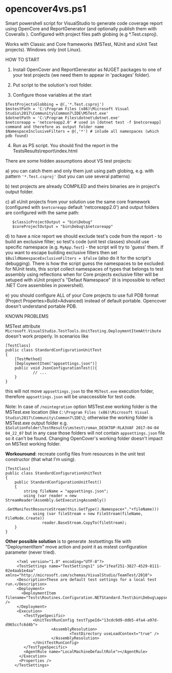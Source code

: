 # opencover4vs.ps1
Smart powershell script for VisualStudio to generate code coverage report using OpenCore and ReportGenerator (and optionally publish them with Coveralls ). Configured with project files path globing (e.g *.Test.csproj). 

Works with Classic and Core frameworks (MSTest, NUnit and xUnit Test projects). Windows only (not Linux).

HOW TO START
1. Install OpenCover and ReportGenerator as NUGET packages to one of your test projects (we need them to appear in 'packages' folder).

2. Put script to the solution's root folder.

3. Configure those variables at the start
```
$TestProjectsGlobbing = @(,'*.Test.csproj')
$mstestPath = 'C:\Program Files (x86)\Microsoft Visual Studio\2017\Community\Common7\IDE\MSTest.exe' 
$dotnetPath = 'C:\Program Files\dotnet\dotnet.exe'
$netcoreapp = 'netcoreapp2.0' # used in [dotnet test -f $netcoreapp] command and therefore as output folder name
$NamespaceInclusiveFilters = @(,'*') # inlude all namespaces (which pdb found)
```

4. Run as PS script. You should find the report in the TestsResults\report\index.html 

There are some hidden assumptions about VS test projects:

   a) you can catch them and only them just using path globing, e.g. with pattern `'*.Test.csproj'` (but you can use several patterns)
   
   b) test projects are already COMPILED and theirs binaries are in project's output folder. 
   
   c) all xUnit projects from your solution use the same core framework (configured with `$netcoreapp` default 'netcoreapp2.0') and output folders are configured with the same path:
      
```   
   $classicProjectOutput = "bin\Debug"
   $coreProjectOutput = "bin\Debug\$netcoreapp"
```
   d) to have a nice report we should exclude test's code from the report - to build an exclusive filter; so test's code (unit test classes) should use specific namespace (e.g. `MyApp.Test`) - the script will try to 'guess' them. If you want to escape building exclusive filters then set `$BuildNamespaceExclusiveFilters = $false` (also do it for the script's debugging). There is how the script guess the namespaces to be excluded: for NUnit tests, this script collect namespaces of types that belongs to test assembly using reflections when for Core projects exclusive filter will be setuped with xUnit project's "Defaut Namespace" (it is impossible to reflect .NET Core assemblies in powershell).
         
   e) you should configure ALL of your Core projects to use full PDB format (Project Propertes>Build>Advanced) instead of default portable. Opencover doesn't understand portable PDB.

KNOWN PROBLEMS

MSTest attribute `Microsoft.VisualStudio.TestTools.UnitTesting.DeploymentItemAttribute` doesn't work properly. In scenarios like

    [TestClass]
    public class StandardConfigurationUnitTest
    {
        [TestMethod]
        [DeploymentItem("appsettings.json")]
        public void JsonConfigurationTest(){
                // ...    
        }
    }

this will not move `appsettings.json` to the `MSTest.exe` execution folder, therefore `appsettings.json` will be unaccessible for test code.

Note: In case of `/nointegration` option MSTest.exe working folder is the MSTest.exe location (like `C:\Program Files (x86)\Microsoft Visual Studio\2017\Community\Common7\IDE\`); otherwise the working folder is MSTest.exe output folder e.g. `$SolutionFolder\TestResults\mstest\roman_DESKTOP-RLA3VAF 2017-04-04 04_22_07` but in any case those folders will not contain `appsettings.json` file so it can't be found. Changing OpenCover's working folder doesn't impact on MSTest working folder.


**Workouround**: recreate config files from resources in the unit test constructor (that what I'm using).

    [TestClass]
    public class StandardConfigurationUnitTest
    {
        public StandardConfigurationUnitTest()
        {
            string fileName = "appsettings.json";
            using (var reader = new StreamReader(Assembly.GetExecutingAssembly()
                .GetManifestResourceStream(this.GetType().Namespace+"."+fileName)))
                using (var fileStream = new FileStream(fileName, FileMode.Create))
                    reader.BaseStream.CopyTo(fileStream);
        }
    }


**Other possible solution** is to generate .testsettings file with "DeploymentItem" move action and point it as mstest configuration parameter (never tried).

```
	 <?xml version="1.0" encoding="UTF-8"?>
	 <TestSettings name="TestSettings1" id="1feaf251-3827-4529-8111-02e4aab1e4aa" xmlns="http://microsoft.com/schemas/VisualStudio/TeamTest/2010">
	 <Description>These are default test settings for a local test run.</Description>
	 <Deployment>
	   <DeploymentItem filename="Tests\Routines.Configuration.NETStandard.Test\bin\Debug\appsettings.json" />
	 </Deployment>
	 <Execution>
	 	<TestTypeSpecific>
	 		<UnitTestRunConfig testTypeId="13cdc9d9-ddb5-4fa4-a97d-d965ccfc6d4b">
         			<AssemblyResolution>
         					<TestDirectory useLoadContext="true" />
         			</AssemblyResolution>
	 		</UnitTestRunConfig>
	 	</TestTypeSpecific>
	  	<AgentRule name="LocalMachineDefaultRole"></AgentRule>
	  </Execution>
	  <Properties />
	</TestSettings>
```

   
